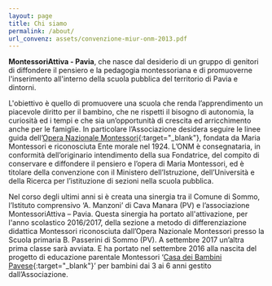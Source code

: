 ```yaml
---
layout: page
title: Chi siamo
permalink: /about/
url_convenz: assets/convenzione-miur-onm-2013.pdf
---
```


**MontessoriAttiva - Pavia**, che nasce dal desiderio di un gruppo di genitori di diffondere il pensiero e la pedagogia montessoriana e di promuoverne l'inserimento all'interno della scuola pubblica del territorio di Pavia e dintorni.
 
L'obiettivo è quello di promuovere una scuola che renda l’apprendimento un piacevole diritto per il bambino, che ne rispetti il bisogno di autonomia, la curiosità ed i tempi e che sia un’opportunità di crescita ed arricchimento anche per le famiglie. In particolare l’Associazione desidera seguire le linee guida dell’[Opera Nazionale Montessori](http://www.operanazionalemontessori.it/){:target="_blank"}, fondata da Maria Montessori e riconosciuta Ente morale nel 1924. L’ONM è consegnataria, in conformità dell’originario intendimento della sua Fondatrice, del compito di conservare e diffondere il pensiero e l’opera di Maria Montessori, ed è titolare della convenzione con il Ministero dell’Istruzione, dell’Università e della Ricerca per l’istituzione di sezioni nella scuola pubblica.
 
Nel corso degli ultimi anni si è creata una sinergia tra il Comune di Sommo, l’Istituto comprensivo ‘A. Manzoni’ di Cava Manara (PV) e l’associazione MontessoriAttiva – Pavia. Questa sinergia ha portato all'attivazione, per l'anno scolastico 2016/2017, della sezione a metodo di differenziazione didattica Montessori riconosciuta dall’Opera Nazionale Montessori presso la Scuola primaria B. Passerini di Sommo (PV). A settembre 2017 un’altra prima classe sarà avviata. E ha portato  nel settembre 2016 alla nascita del progetto di educazione parentale Montessori ‘[Casa dei Bambini Pavese](http://www.casadeibambinipavese.it/){:target="_blank"}’ per bambini dai 3 ai 6 anni gestito dall’Associazione.
